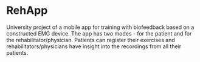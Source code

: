 # RehApp

University project of a mobile app for training with biofeedback based on a constructed EMG device.
The app has two modes - for the patient and for the rehabilitator/physician. 
Patients can register their exercises and rehabilitators/physicians have insight into the recordings from all their patients.
